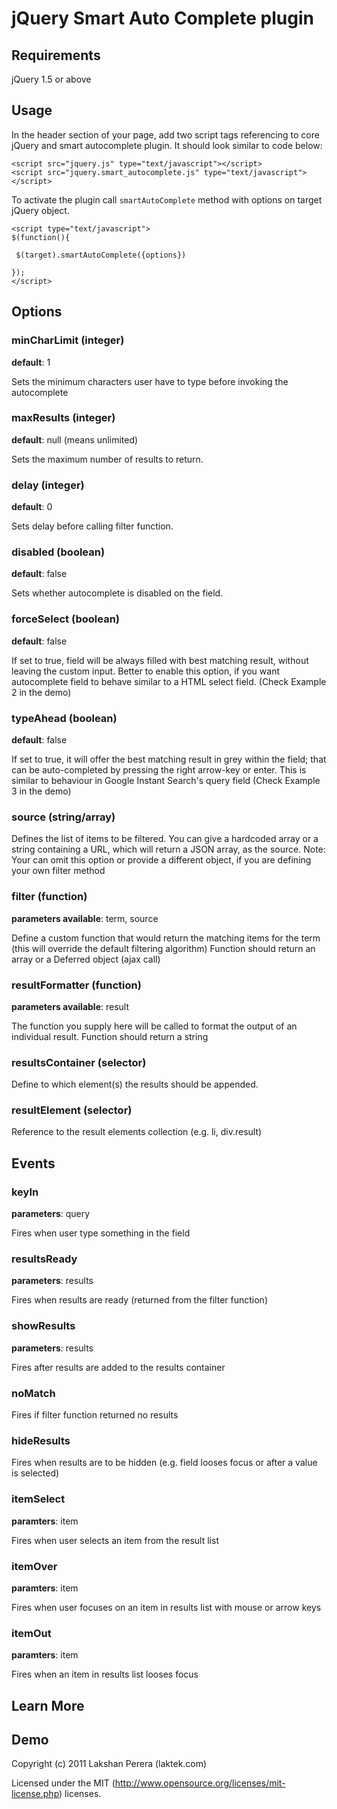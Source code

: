 jQuery Smart Auto Complete plugin 
=================================
 
## Requirements

jQuery 1.5 or above

## Usage

In the header section of your page, add two script tags referencing to core jQuery and smart autocomplete plugin. It should look similar to code below:

    <script src="jquery.js" type="text/javascript"></script>
    <script src="jquery.smart_autocomplete.js" type="text/javascript"></script>

To activate the plugin call `smartAutoComplete` method with options on target jQuery object. 

    <script type="text/javascript">
    $(function(){

     $(target).smartAutoComplete({options})

    });
    </script>

## Options

### minCharLimit (integer)

**default**: 1

Sets the minimum characters user have to type before invoking the autocomplete 

### maxResults (integer)

**default**: null (means unlimited)

Sets the maximum number of results to return.

### delay (integer)

**default**: 0

Sets delay before calling filter function. 

### disabled (boolean)

**default**: false

Sets whether autocomplete is disabled on the field.

### forceSelect (boolean)

**default**: false

If set to true, field will be always filled with best matching result, without leaving the custom input.
Better to enable this option, if you want autocomplete field to behave similar to a HTML select field. (Check Example 2 in the demo)

### typeAhead (boolean)

**default**: false

If set to true, it will offer the best matching result in grey within the field; that can be auto-completed by pressing the right arrow-key or enter.
This is similar to behaviour in Google Instant Search's query field (Check Example 3 in the demo) 


### source  (string/array)

Defines the list of items to be filtered. You can give a hardcoded array or a string containing a URL, which will return a JSON array, as the source.
Note: Your can omit this option or provide a different object, if you are defining your own filter method 

### filter (function)

**parameters available**: term, source 

Define a custom function that would return the matching items for the term (this will override the default filtering algorithm)
Function should return an array or a Deferred object (ajax call)

### resultFormatter (function) 

**parameters available**: result 

The function you supply here will be called to format the output of an individual result.
Function should return a string

### resultsContainer (selector) 

Define to which element(s) the results should be appended.

### resultElement (selector) 

Reference to the result elements collection (e.g. li, div.result) 

## Events

### keyIn

**parameters**: query 

Fires when user type something in the field 

### resultsReady

**parameters**: results

Fires when results are ready (returned from the filter function) 

### showResults

**parameters**: results

Fires after results are added to the results container 

### noMatch

Fires if filter function returned no results

### hideResults

Fires when results are to be hidden (e.g. field looses focus or after a value is selected)

### itemSelect

**paramters**: item

Fires when user selects an item from the result list 

### itemOver

**paramters**: item

Fires when user focuses on an item in results list with mouse or arrow keys

### itemOut

**paramters**: item

Fires when an item in results list looses focus

## Learn More

## Demo 

Copyright (c) 2011 Lakshan Perera (laktek.com)

Licensed under the MIT (http://www.opensource.org/licenses/mit-license.php) licenses.


